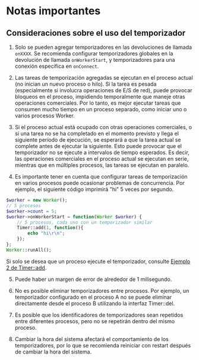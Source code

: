 # Notas importantes
## Consideraciones sobre el uso del temporizador
1. Solo se pueden agregar temporizadores en las devoluciones de llamada ```onXXXX```. Se recomienda configurar temporizadores globales en la devolución de llamada ```onWorkerStart```, y temporizadores para una conexión específica en ```onConnect```.

2. Las tareas de temporización agregadas se ejecutan en el proceso actual (no inician un nuevo proceso o hilo). Si la tarea es pesada (especialmente si involucra operaciones de E/S de red), puede provocar bloqueos en el proceso, impidiendo temporalmente que maneje otras operaciones comerciales. Por lo tanto, es mejor ejecutar tareas que consumen mucho tiempo en un proceso separado, como iniciar uno o varios procesos Worker.

3. Si el proceso actual está ocupado con otras operaciones comerciales, o si una tarea no se ha completado en el momento previsto y llega el siguiente período de ejecución, se esperará a que la tarea actual se complete antes de ejecutar la siguiente. Esto puede provocar que el temporizador no se ejecute a intervalos de tiempo esperados. Es decir, las operaciones comerciales en el proceso actual se ejecutan en serie, mientras que en múltiples procesos, las tareas se ejecutan en paralelo.

4. Es importante tener en cuenta que configurar tareas de temporización en varios procesos puede ocasionar problemas de concurrencia. Por ejemplo, el siguiente código imprimirá "hi" 5 veces por segundo.
```php
$worker = new Worker();
// 5 procesos
$worker->count = 5;
$worker->onWorkerStart = function(Worker $worker) {
    // 5 procesos, cada uno con un temporizador similar
    Timer::add(1, function(){
        echo "hi\r\n";
    });
};
Worker::runAll();
```
Si solo se desea que un proceso ejecute el temporizador, consulte [Ejemplo 2 de Timer::add](add.md).

5. Puede haber un margen de error de alrededor de 1 milisegundo.

6. No es posible eliminar temporizadores entre procesos. Por ejemplo, un temporizador configurado en el proceso A no se puede eliminar directamente desde el proceso B utilizando la interfaz Timer::del.

7. Es posible que los identificadores de temporizadores sean repetidos entre diferentes procesos, pero no se repetirán dentro del mismo proceso.

8. Cambiar la hora del sistema afectará el comportamiento de los temporizadores, por lo que se recomienda reiniciar con restart después de cambiar la hora del sistema.
